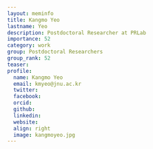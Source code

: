 ```yaml
---
layout: meminfo
title: Kangmo Yeo
lastname: Yeo
description: Postdoctoral Researcher at PRLab
importance: 52
category: work
group: Postdoctoral Researchers
group_rank: 52
teaser: 
profile:
  name: Kangmo Yeo
  email: kmyeo@jnu.ac.kr
  twitter: 
  facebook:
  orcid: 
  github: 
  linkedin:
  website: 
  align: right
  image: kangmoyeo.jpg
---
```




<!--stackedit_data:
eyJoaXN0b3J5IjpbLTE5ODQzNzU4NzhdfQ==
-->
